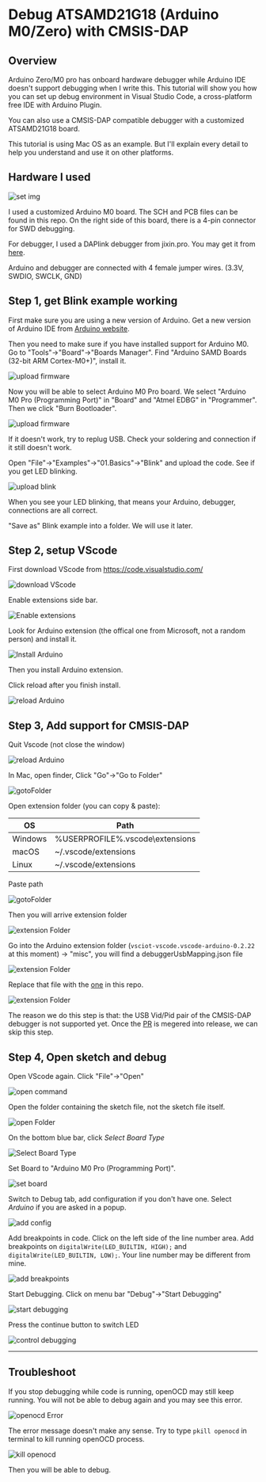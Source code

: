 # Debug ATSAMD21G18 (Arduino M0/Zero) with CMSIS-DAP


## Overview
 
Arduino Zero/M0 pro has onboard hardware debugger while Arduino IDE doesn't support debugging when I write this. This tutorial will show you how you can set up debug environment in Visual Studio Code, a cross-platform free IDE with Arduino Plugin.

You can also use a CMSIS-DAP compatible debugger with a customized ATSAMD21G18 board. 

This tutorial is using Mac OS as an example. But I'll explain every detail to help you understand and use it on other platforms.  

## Hardware I used

![set img](https://github.com/DeqingSun/Debug-Arduino-ATSAMD21G18-with-CMSIS-DAP/raw/master/img/ArduinoM0_CMSIS.jpg)

I used a customized Arduino M0 board. The SCH and PCB files can be found in this repo. On the right side of this board, there is a 4-pin connector for SWD debugging.

For debugger, I used a DAPlink debugger from jixin.pro. You may get it from [here](https://lcsc.com/product-detail/Others_Jixin-JX160101_C284862.html).

Arduino and debugger are connected with 4 female jumper wires. (3.3V, SWDIO, SWCLK, GND)


## Step 1, get Blink example working

First make sure you are using a new version of Arduino. Get a new version of Arduino IDE from [Arduino website](https://www.arduino.cc/en/Main/Software).

Then you need to make sure if you have installed support for Arduino M0. Go to "Tools"->"Board"->"Boards Manager". Find "Arduino SAMD Boards (32-bit ARM Cortex-M0+)", install it.

![upload firmware](https://github.com/DeqingSun/Debug-Arduino-ATSAMD21G18-with-CMSIS-DAP/raw/master/img/installboard.png)

Now you will be able to select Arduino M0 Pro board. We select "Arduino M0 Pro (Programming Port)" in "Board" and "Atmel EDBG" in "Programmer". Then we click "Burn Bootloader".

![upload firmware](https://github.com/DeqingSun/Debug-Arduino-ATSAMD21G18-with-CMSIS-DAP/raw/master/img/uploadFirmware.png)

If it doesn't work, try to replug USB. Check your soldering and connection if it still doesn't work.

Open "File"->"Examples"->"01.Basics"->"Blink" and upload the code. See if you get LED blinking.

![upload blink](https://github.com/DeqingSun/Debug-Arduino-ATSAMD21G18-with-CMSIS-DAP/raw/master/img/arduinoUpload.png)

When you see your LED blinking, that means your Arduino, debugger, connections are all correct.

"Save as" Blink example into a folder. We will use it later.

## Step 2, setup VScode

First download VScode from <https://code.visualstudio.com/>

![download VScode](https://github.com/DeqingSun/Debug-Arduino-ATSAMD21G18-with-CMSIS-DAP/raw/master/img/downloadVScode.png)

Enable extensions side bar.

![Enable extensions](https://github.com/DeqingSun/Debug-Arduino-ATSAMD21G18-with-CMSIS-DAP/raw/master/img/vscodeShowExtensions.png)

Look for Arduino extension (the offical one from Microsoft, not a random person) and install it.

![Install Arduino](https://github.com/DeqingSun/Debug-Arduino-ATSAMD21G18-with-CMSIS-DAP/raw/master/img/vscodeInstallArduino.png)

Then you install Arduino extension. 

Click reload after you finish install.

![reload Arduino](https://github.com/DeqingSun/Debug-Arduino-ATSAMD21G18-with-CMSIS-DAP/raw/master/img/vscodeReload.png)

## Step 3, Add support for CMSIS-DAP

Quit Vscode (not close the window)

![reload Arduino](https://github.com/DeqingSun/Debug-Arduino-ATSAMD21G18-with-CMSIS-DAP/raw/master/img/vscodeQuit.png)

In Mac, open finder, Click "Go"->"Go to Folder"

![gotoFolder](https://github.com/DeqingSun/Debug-Arduino-ATSAMD21G18-with-CMSIS-DAP/raw/master/img/gotoFolder.png)

Open extension folder (you can copy & paste):

| OS | Path |
|----|------|
| Windows | %USERPROFILE%\.vscode\extensions |
| macOS   | ~/.vscode/extensions |
| Linux   | ~/.vscode/extensions |

Paste path

![gotoFolder](https://github.com/DeqingSun/Debug-Arduino-ATSAMD21G18-with-CMSIS-DAP/raw/master/img/gotoFolderPath.png)

Then you will arrive extension folder

![extension Folder](https://github.com/DeqingSun/Debug-Arduino-ATSAMD21G18-with-CMSIS-DAP/raw/master/img/gotoFolderExtension.png)

Go into the Arduino extension folder (```vsciot-vscode.vscode-arduino-0.2.22``` at this moment) -> "misc", you will find a debuggerUsbMapping.json file

![extension Folder](https://github.com/DeqingSun/Debug-Arduino-ATSAMD21G18-with-CMSIS-DAP/raw/master/img/debuggerUsbMappingLocation.png)

Replace that file with the [one](https://raw.githubusercontent.com/DeqingSun/Debug-Arduino-ATSAMD21G18-with-CMSIS-DAP/master/debuggerUsbMapping.json) in this repo.

![extension Folder](https://github.com/DeqingSun/Debug-Arduino-ATSAMD21G18-with-CMSIS-DAP/raw/master/img/replaceJson.png)

The reason we do this step is that: the USB Vid/Pid pair of the CMSIS-DAP debugger is not supported yet. Once the [PR](https://github.com/Microsoft/vscode-arduino/pull/634) is megered into release, we can skip this step.


## Step 4, Open sketch and debug

Open VScode again. Click "File"->"Open"

![open command](https://github.com/DeqingSun/Debug-Arduino-ATSAMD21G18-with-CMSIS-DAP/raw/master/img/vscodeOpen.png)

Open the folder containing the sketch file, not the sketch file itself.

![open Folder](https://github.com/DeqingSun/Debug-Arduino-ATSAMD21G18-with-CMSIS-DAP/raw/master/img/vscodeOpenFolder.png)

On the bottom blue bar, click *Select Board Type*

![Select Board Type](https://github.com/DeqingSun/Debug-Arduino-ATSAMD21G18-with-CMSIS-DAP/raw/master/img/selectBoardType.png)

Set Board to "Arduino M0 Pro (Programming Port)".

![set board](https://github.com/DeqingSun/Debug-Arduino-ATSAMD21G18-with-CMSIS-DAP/raw/master/img/vscodeSetBoard.png)

Switch to Debug tab, add configuration if you don't have one. Select *Arduino* if you are asked in a popup.

![add config](https://github.com/DeqingSun/Debug-Arduino-ATSAMD21G18-with-CMSIS-DAP/raw/master/img/vscodeAddConfig.png)

Add breakpoints in code. Click on the left side of the line number area. Add breakpoints on ```digitalWrite(LED_BUILTIN, HIGH);``` and ```digitalWrite(LED_BUILTIN, LOW);```. Your line number may be different from mine.

![add breakpoints](https://github.com/DeqingSun/Debug-Arduino-ATSAMD21G18-with-CMSIS-DAP/raw/master/img/vscodeBreakpoint.png)

Start Debugging. Click on menu bar "Debug"->"Start Debugging"

![start debugging](https://github.com/DeqingSun/Debug-Arduino-ATSAMD21G18-with-CMSIS-DAP/raw/master/img/vscodeDebugging.png)

Press the continue button to switch LED

![control debugging](https://github.com/DeqingSun/Debug-Arduino-ATSAMD21G18-with-CMSIS-DAP/raw/master/img/vscodeDebugControl.png)

-----
## Troubleshoot

If you stop debugging while code is running, openOCD may still keep running. You will not be able to debug again and you may see this error. 

![openocd Error](https://github.com/DeqingSun/Debug-Arduino-ATSAMD21G18-with-CMSIS-DAP/raw/master/img/openOCDerr.png)

The error message doesn't make any sense. Try to type ```pkill openocd``` in terminal to kill running openOCD process.

![kill openocd](https://github.com/DeqingSun/Debug-Arduino-ATSAMD21G18-with-CMSIS-DAP/raw/master/img/killOpenOCD.png)

Then you will be able to debug.

